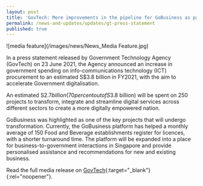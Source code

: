 ```yaml
---
layout: post
title: 'GovTech: More improvements in the pipeline for GoBusiness as part of Government digitalisation'
permalink: /news-and-updates/updates/gt-press-statement
published: true
---
```


<!-- ## GoBusiness in the News -->

![media feature](/images/news/News_Media Feature.jpg)

In a press statement released by Government Technology Agency (GovTech) on 23 June 2021, the Agency announced an increase in government spending on info-communications technology (ICT) procurement to an estimated S$3.8 billion in FY2021, with the aim to accelerate Government digitalisation.

An estimated S$2.7 billion (70 per cent out of S$3.8 billion) will be spent on 250 projects to transform, integrate and streamline digital services across different sectors to create a more digitally empowered nation. 

GoBusiness was highlighted as one of the key projects that will undergo transformation. Currently, the GoBusiness platform has helped a monthly average of 150 Food and Beverage establishments register for licences, with a shorter turnaround time. The platform will be expanded into a place for business-to-government interactions in Singapore and provide personalised assistance and recommendations for new and existing business.

Read the full media release on [GovTech](https://www.tech.gov.sg/media/media-releases/2021-06-23-increased-ict-spending-in-fy2021-to-accelerate-government-digitalisation){:target="_blank"}{:rel="noopener"}.
